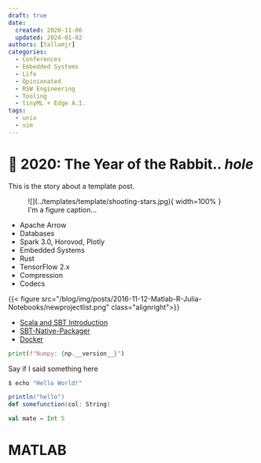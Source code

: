 ```yaml
---
draft: true
date:
  created: 2020-11-06
  updated: 2024-01-02
authors: [tallamjr]
categories:
  - Conferences
  - Embedded Systems
  - Life
  - Opinionated
  - RSW Engineering
  - Tooling
  - tinyML + Edge A.I.
tags:
  - unix
  - vim
---
```


# 🐇 **2020: The Year of the Rabbit.. _hole_**

This is the story about a template post.

<!-- more -->

<!-- Place images inside folder with same name as post -->
<figure markdown>
![](../templates/template/shooting-stars.jpg){ width=100% }
<figcaption markdown>
I'm a figure caption...
</figcaption>
</figure>

- Apache Arrow
- Databases
- Spark 3.0, Horovod, Plotly
- Embedded Systems
- Rust
- TensorFlow 2.x
- Compression
- Codecs

{{< figure src="/blog/img/posts/2016-11-12-Matlab-R-Julia-Notebooks/newprojectlist.png" class="alignright">}}

- [Scala and SBT Introduction](#scala)
- [SBT-Native-Packager](#native)
- [Docker](#docker)

```python
print(f"Numpy: {np.__version__}")
```

Say if I said something here

```bash
$ echo "Hello World!"
```

```scala
println("hello")
def somefunction(col: String)

val mate = Int 5
```

# <a name="matlab"></a>MATLAB
